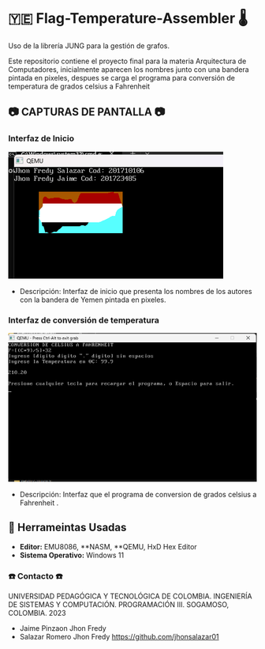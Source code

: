 # :yemen: Flag-Temperature-Assembler :thermometer: 
Uso de la librería JUNG para la gestión de grafos.

Este repositorio contiene el proyecto final para la materia Arquitectura de Computadores, inicialmente aparecen los nombres junto con una bandera pintada en pixeles, despues se carga el programa para conversión de temperatura de grados celsius a Fahrenheit 

## :camera: CAPTURAS DE PANTALLA :camera:

### Interfaz de Inicio

![Página de Inicio](https://github.com/jhonsalazar01/Temperature/blob/main/Imagenes/homeFlag.png)
- Descripción: Interfaz de inicio que presenta los nombres de los autores con la bandera de Yemen pintada en pixeles.

### Interfaz de conversión de temperatura

![Ruta más Corta](https://github.com/jhonsalazar01/Temperature/blob/main/Imagenes/conversionFahrenheit.png)
- Descripción: Interfaz que el programa de conversion de grados celsius a Fahrenheit .


## :hammer: Herrameintas Usadas

- **Editor:** EMU8086, **NASM, **QEMU, HxD Hex Editor
- **Sistema Operativo:** Windows 11 



### :telephone: Contacto :telephone:
UNIVERSIDAD PEDAGÓGICA Y TECNOLÓGICA DE COLOMBIA.
INGENIERÍA DE SISTEMAS Y COMPUTACIÓN.
PROGRAMACIÓN III.
SOGAMOSO, COLOMBIA.
2023

- Jaime Pinzaon Jhon Fredy
- Salazar Romero Jhon Fredy https://github.com/jhonsalazar01

